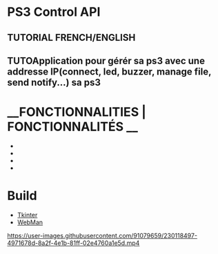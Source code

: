 # __**PS3 Control API**__
## TUTORIAL FRENCH/ENGLISH

## **TUTOApplication pour gérér sa ps3 avec une addresse IP(connect, led, buzzer, manage file, send notify...) sa ps3**



# __FONCTIONNALITIES | FONCTIONNALITÉS __
-
-
-
-



# __Build__
* [Tkinter](https://github.com/billythegoat356/pystyle)
* [WebMan](https://github.com/aldostools/webMAN-MOD)


https://user-images.githubusercontent.com/91079659/230118497-4971678d-8a2f-4e1b-81ff-02e4760a1e5d.mp4


